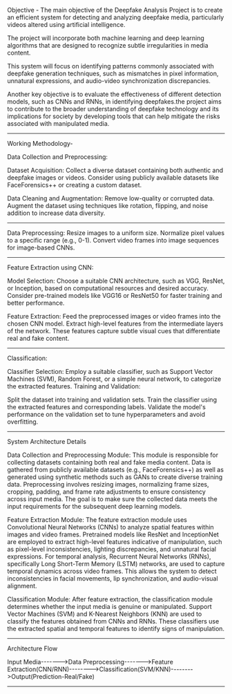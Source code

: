 Objective - The main objective of the Deepfake Analysis Project is to create an efficient system for detecting and analyzing deepfake media, particularly videos altered using artificial intelligence.

The project will incorporate both machine learning and deep learning algorithms that are designed to recognize subtle irregularities in media content.

This system will focus on identifying patterns commonly associated with deepfake generation techniques, such as mismatches in pixel information, unnatural expressions, and audio-video synchronization discrepancies.

Another key objective is to evaluate the effectiveness of different detection models, such as CNNs and RNNs, in identifying deepfakes.the project aims to contribute to the broader understanding of deepfake technology
and its implications for society by developing tools that can help mitigate the risks associated with manipulated media.

--------------------------------------------------------------------------------------

Working Methodology-

Data Collection and Preprocessing:

Dataset Acquisition:
Collect a diverse dataset containing both authentic and deepfake images or videos.
Consider using publicly available datasets like FaceForensics++ or creating a custom dataset.

Data Cleaning and Augmentation:
Remove low-quality or corrupted data.
Augment the dataset using techniques like rotation, flipping, and noise addition to increase data diversity.

--------------------------------------------------------------------------------------

Data Preprocessing:
Resize images to a uniform size.
Normalize pixel values to a specific range (e.g., 0-1).
Convert video frames into image sequences for image-based CNNs.

--------------------------------------------------------------------------------------

Feature Extraction using CNN:

Model Selection:
Choose a suitable CNN architecture, such as VGG, ResNet, or Inception, based on computational resources and desired accuracy.
Consider pre-trained models like VGG16 or ResNet50 for faster training and better performance.

Feature Extraction:
Feed the preprocessed images or video frames into the chosen CNN model.
Extract high-level features from the intermediate layers of the network.
These features capture subtle visual cues that differentiate real and fake content.

--------------------------------------------------------------------------------------

Classification:

Classifier Selection:
Employ a suitable classifier, such as Support Vector Machines (SVM), Random Forest, or a simple neural network, to categorize the extracted features.
Training and Validation:

Split the dataset into training and validation sets.
Train the classifier using the extracted features and corresponding labels.
Validate the model's performance on the validation set to tune hyperparameters and avoid overfitting.

--------------------------------------------------------------------------------------

System Architecture Details 

Data Collection and Preprocessing Module:
This module is responsible for collecting datasets containing both real and fake media content. Data is gathered from publicly available datasets (e.g., FaceForensics++) as well as generated using synthetic methods such as GANs to create diverse training data.
Preprocessing involves resizing images, normalizing frame sizes, cropping, padding, and frame rate adjustments to ensure consistency across input media. The goal is to make sure the collected data meets the input requirements for the subsequent deep learning models.


Feature Extraction Module:
The feature extraction module uses Convolutional Neural Networks (CNNs) to analyze spatial features within images and video frames. Pretrained models like ResNet and InceptionNet are employed to extract high-level features indicative of manipulation, such as pixel-level inconsistencies, lighting discrepancies, and unnatural facial expressions.
For temporal analysis, Recurrent Neural Networks (RNNs), specifically Long Short-Term Memory (LSTM) networks, are used to capture temporal dynamics across video frames. This allows the system to detect inconsistencies in facial movements, lip synchronization, and audio-visual alignment.


Classification Module:
After feature extraction, the classification module determines whether the input media is genuine or manipulated. Support Vector Machines (SVM) and K-Nearest Neighbors (KNN) are used to classify the features obtained from CNNs and RNNs. These classifiers use the extracted spatial and temporal features to identify signs of manipulation.

--------------------------------------------------------------------------------------


Architecture Flow

Input Media------->Data Preprocessing------->Feature Extraction(CNN/RNN)-------->Classification(SVM/KNN)-------->Output(Prediction-Real/Fake)


--------------------------------------------------------------------------------------









